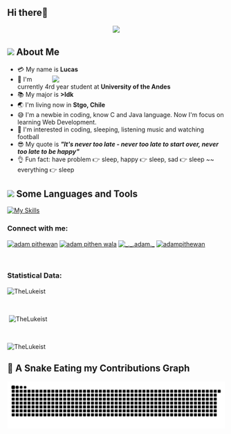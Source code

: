 ## Hi there👋
<p align="center">
  <a href="https://github.com/DenverCoder1/readme-typing-svg"><img src="https://readme-typing-svg.herokuapp.com?font=Time+New+Roman&color=cyan&size=25&center=true&vCenter=true&width=600&height=100&lines=Welcome+compañero+enfasis+6.5+Cheer;++;Self-taught+Front-End+Developer,;Computer+Science+Student,;CTF+Newbie,;Active+Learner/Researcher,;Love+to+learn+new+stuffs..<3"></a>
</p>

## <img src="https://raw.githubusercontent.com/nixin72/nixin72/master/wave.gif" width="50px"></img> About Me

- :credit_card: My name is **Lucas** <img src="https://i.pinimg.com/originals/df/1a/ff/df1aff8395678d11b99b575f0e3b19d5.gif" width="400" align="right"/>
- :school: I'm currently 4rd year student at **University of the Andes**
- :books: My major is **>Idk**
- :earth_asia: I'm living now in **Stgo, Chile**
- :sweat_smile: I'm a newbie in coding, know C and Java language. Now I'm focus on learning Web Development.
- :monocle_face: I'm interested in coding, sleeping, listening music and watching football
- :sunglasses: My quote is ***"It's never too late - never too late to start over, never too late to be happy"*** 
- :ok_hand: Fun fact: have problem :point_right: sleep, happy :point_right: sleep, sad :point_right: sleep ~~ everything :point_right: sleep

## <img src="https://media2.giphy.com/media/QssGEmpkyEOhBCb7e1/giphy.gif?cid=ecf05e47a0n3gi1bfqntqmob8g9aid1oyj2wr3ds3mg700bl&rid=giphy.gif" width="50px"> Some Languages and Tools
[![My Skills](https://skillicons.dev/icons?i=c,cpp,py,js,html,css,bootstrap,postgres,ruby,ubuntu,react,latex,git,github,azure,nodejs,figma,arduino&theme=dark)](https://skillicons.dev)
<br>
<h3 align="left">Connect with me:</h3>
<p align="left">
  <a href="" target="blank"><img align="center"
      src="https://raw.githubusercontent.com/rahuldkjain/github-profile-readme-generator/master/src/images/icons/Social/linked-in-alt.svg"
      alt="adam pithewan" height="30" width="40" /></a>
  <a href="" target="blank"><img align="center"
      src="https://raw.githubusercontent.com/rahuldkjain/github-profile-readme-generator/master/src/images/icons/Social/facebook.svg"
      alt="adam pithen wala" height="30" width="40" /></a>
  <a href="" target="blank"><img align="center"
      src="https://raw.githubusercontent.com/rahuldkjain/github-profile-readme-generator/master/src/images/icons/Social/instagram.svg"
      alt="_._.adam._" height="30" width="40" /></a>
 <a href="" target="blank"><img align="center"
      src="https://raw.githubusercontent.com/rahuldkjain/github-profile-readme-generator/master/src/images/icons/Social/twitter.svg"
      alt="adampithewan" height="30" width="40" /></a>
</p>
<br>
<h3>Statistical Data:</h3>
<p><img align="center"
    src="https://github-readme-stats.vercel.app/api/top-langs?username=TheLukeist&show_icons=true&locale=en&bg_color=0d1117&text_color=ffffff&layout=compact"
    alt="TheLukeist" 
    bg_color=#808080/></p>
<br>
<p>&nbsp;<img align="center" src="https://github-readme-stats.vercel.app/api?username=TheLukeist&show_icons=true&locale=en&bg_color=0d1117&text_color=ffffff&repo=convoychat"
    alt="TheLukeist" /></p>
<br>
<p><img align="center" src="https://github-readme-streak-stats.herokuapp.com/?user=TheLukeist&theme=dark&background=0d1117&date_format=M%20j%5B%2C%20Y%5D" alt="TheLukeist" /></p>

## 🐍 A Snake Eating my Contributions Graph	
<p align = "center">
	<img src = "https://github.com/7oSkaaa/7oSkaaa/blob/output/github-contribution-grid-snake.svg?" alt = "Snake Game"/>
</p>
